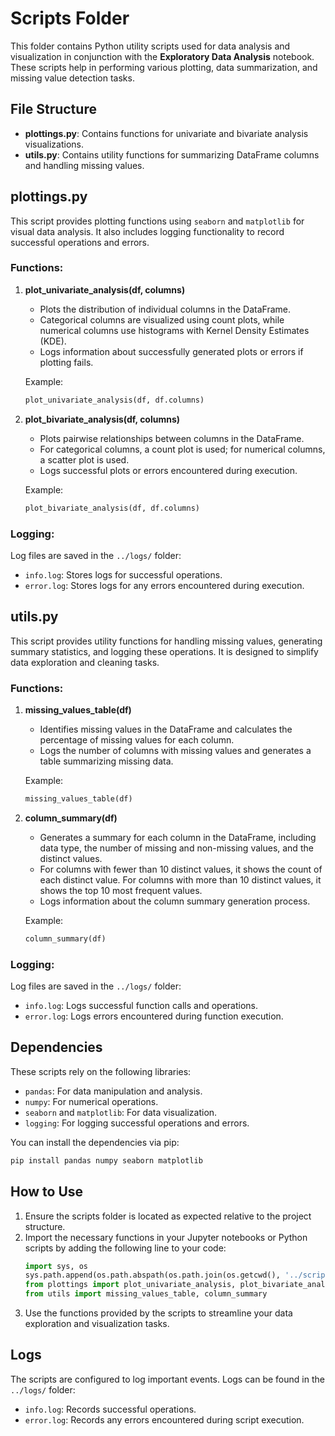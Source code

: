 # Scripts Folder
This folder contains Python utility scripts used for data analysis and visualization in conjunction with the **Exploratory Data Analysis** notebook. These scripts help in performing various plotting, data summarization, and missing value detection tasks.

## File Structure
- **plottings.py**: Contains functions for univariate and bivariate analysis visualizations.
- **utils.py**: Contains utility functions for summarizing DataFrame columns and handling missing values.

## plottings.py

This script provides plotting functions using `seaborn` and `matplotlib` for visual data analysis. It also includes logging functionality to record successful operations and errors.

### Functions:
1. **plot_univariate_analysis(df, columns)**  
    - Plots the distribution of individual columns in the DataFrame.
    - Categorical columns are visualized using count plots, while numerical columns use histograms with Kernel Density Estimates (KDE).
    - Logs information about successfully generated plots or errors if plotting fails.

    Example:
    ```python
    plot_univariate_analysis(df, df.columns)
    ```

2. **plot_bivariate_analysis(df, columns)**  
    - Plots pairwise relationships between columns in the DataFrame.
    - For categorical columns, a count plot is used; for numerical columns, a scatter plot is used.
    - Logs successful plots or errors encountered during execution.

    Example:
    ```python
    plot_bivariate_analysis(df, df.columns)
    ```

### Logging:
Log files are saved in the `../logs/` folder:
- `info.log`: Stores logs for successful operations.
- `error.log`: Stores logs for any errors encountered during execution.

## utils.py

This script provides utility functions for handling missing values, generating summary statistics, and logging these operations. It is designed to simplify data exploration and cleaning tasks.

### Functions:
1. **missing_values_table(df)**  
    - Identifies missing values in the DataFrame and calculates the percentage of missing values for each column.
    - Logs the number of columns with missing values and generates a table summarizing missing data.

    Example:
    ```python
    missing_values_table(df)
    ```

2. **column_summary(df)**  
    - Generates a summary for each column in the DataFrame, including data type, the number of missing and non-missing values, and the distinct values.
    - For columns with fewer than 10 distinct values, it shows the count of each distinct value. For columns with more than 10 distinct values, it shows the top 10 most frequent values.
    - Logs information about the column summary generation process.

    Example:
    ```python
    column_summary(df)
    ```

### Logging:
Log files are saved in the `../logs/` folder:
- `info.log`: Logs successful function calls and operations.
- `error.log`: Logs errors encountered during function execution.

## Dependencies

These scripts rely on the following libraries:
- `pandas`: For data manipulation and analysis.
- `numpy`: For numerical operations.
- `seaborn` and `matplotlib`: For data visualization.
- `logging`: For logging successful operations and errors.

You can install the dependencies via pip:
```bash
pip install pandas numpy seaborn matplotlib
```

## How to Use

1. Ensure the scripts folder is located as expected relative to the project structure.
2. Import the necessary functions in your Jupyter notebooks or Python scripts by adding the following line to your code:
    ```python
    import sys, os
    sys.path.append(os.path.abspath(os.path.join(os.getcwd(), '../scripts')))
    from plottings import plot_univariate_analysis, plot_bivariate_analysis
    from utils import missing_values_table, column_summary
    ```
3. Use the functions provided by the scripts to streamline your data exploration and visualization tasks.

## Logs

The scripts are configured to log important events. Logs can be found in the `../logs/` folder:
- `info.log`: Records successful operations.
- `error.log`: Records any errors encountered during script execution.